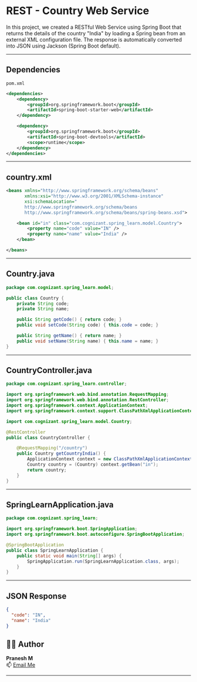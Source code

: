 
# REST - Country Web Service

In this project, we created a RESTful Web Service using Spring Boot that returns the details of the country "India" by loading a Spring bean from an external XML configuration file. The response is automatically converted into JSON using Jackson (Spring Boot default).

---

## Dependencies

``` pom.xml ```

```xml
<dependencies>
    <dependency>
        <groupId>org.springframework.boot</groupId>
        <artifactId>spring-boot-starter-web</artifactId>
    </dependency>

    <dependency>
        <groupId>org.springframework.boot</groupId>
        <artifactId>spring-boot-devtools</artifactId>
        <scope>runtime</scope>
    </dependency>
</dependencies>
```

---

## country.xml

```xml
<beans xmlns="http://www.springframework.org/schema/beans"
       xmlns:xsi="http://www.w3.org/2001/XMLSchema-instance"
       xsi:schemaLocation="
       http://www.springframework.org/schema/beans 
       http://www.springframework.org/schema/beans/spring-beans.xsd">

    <bean id="in" class="com.cognizant.spring_learn.model.Country">
        <property name="code" value="IN" />
        <property name="name" value="India" />
    </bean>

</beans>
```

---

## Country.java

```java
package com.cognizant.spring_learn.model;

public class Country {
    private String code;
    private String name;

    public String getCode() { return code; }
    public void setCode(String code) { this.code = code; }

    public String getName() { return name; }
    public void setName(String name) { this.name = name; }
}
```

---

## CountryController.java

```java
package com.cognizant.spring_learn.controller;

import org.springframework.web.bind.annotation.RequestMapping;
import org.springframework.web.bind.annotation.RestController;
import org.springframework.context.ApplicationContext;
import org.springframework.context.support.ClassPathXmlApplicationContext;

import com.cognizant.spring_learn.model.Country;

@RestController
public class CountryController {

    @RequestMapping("/country")
    public Country getCountryIndia() {
        ApplicationContext context = new ClassPathXmlApplicationContext("country.xml");
        Country country = (Country) context.getBean("in");
        return country;
    }
}
```

---

## SpringLearnApplication.java

```java
package com.cognizant.spring_learn;

import org.springframework.boot.SpringApplication;
import org.springframework.boot.autoconfigure.SpringBootApplication;

@SpringBootApplication
public class SpringLearnApplication {
    public static void main(String[] args) {
        SpringApplication.run(SpringLearnApplication.class, args);
    }
}
```

---

## JSON Response

```json
{
  "code": "IN",
  "name": "India"
}

```
## 👨‍💻 Author

**Pranesh M**  
📫 [Email Me](mailto:m.pranesh15112004@gmail.com)


---
